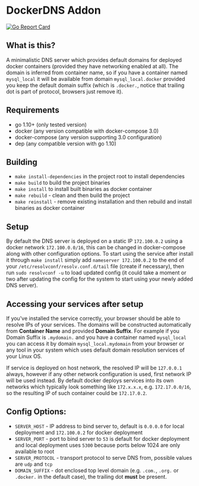 # DockerDNS Addon
[![Go Report Card](https://goreportcard.com/badge/github.com/ivanthescientist/docker-dns-addon)](https://goreportcard.com/report/github.com/ivanthescientist/docker-dns-addon)

## What is this?
A minimalistic DNS server which provides default domains for deployed docker containers (provided they have networking enabled at all). 
The domain is inferred from container name, so if you have a container named `mysql_local` it will be available from domain `mysql_local.docker` 
provided you keep the default domain suffix (which is `.docker.`, notice that trailing dot is part of protocol, browsers just remove it).

## Requirements
- go 1.10+ (only tested version)
- docker (any version compatible with docker-compose 3.0)
- docker-compose (any version supporting 3.0 configuration)
- dep (any compatible version with go 1.10)

## Building
- `make install-dependencies` in the project root to install dependencies
- `make build` to build the project binaries
- `make install` to install built binaries as docker container
- `make rebuild` - clean and then build the project 
- `make reinstall` - remove existing installation and then rebuild and install binaries as docker container

## Setup
By default the DNS server is deployed on a static IP `172.100.0.2` using a docker network `172.100.0.0/16`, this can be 
changed in docker-compose along with other configuration options. To start using the service after install it through `make install`
simply add `nameserver 172.100.0.2` to the end of your `/etc/resolvconf/resolv.conf.d/tail` file (create if necessary), then run
`sudo resolvconf -u` to load updated config (it could take a moment or two after updating the config for the system to start using your newly added DNS server). 

## Accessing your services after setup
If you've installed the service correctly, your browser should be able to resolve IPs of your services. The domains will be constructed 
automatically from **Container Name** and provided **Domain Suffix**. For example if you Domain Suffix is `.mydomain.` and you have a container named `mysql_local`
you can access it by domain `mysql_local.mydomain` from your browser or any tool in your system which uses default domain resolution services of your Linux OS. 

If service is deployed on host network, the resolved IP will be `127.0.0.1` always, 
however if any other network configuration is used, first network IP will be used instead. By default docker deploys services into its own networks which typically look
something like `172.x.x.x`, e.g. `172.17.0.0/16`, so the resulting IP of such container could be `172.17.0.2`. 


## Config Options:
  - `SERVER_HOST` - IP address to bind server to, default is `0.0.0.0` for local deployment and `172.100.0.2` for docker deployment
  - `SERVER_PORT` - port to bind server to `53` is default for docker deployment and local deployment uses `5300` because ports below 1024 are only available to root
  - `SERVER_PROTOCOL` - transport protocol to serve DNS from, possible values are `udp` and `tcp`
  - `DOMAIN_SUFFIX` - dot enclosed top level domain (e.g. `.com.`, `.org.` or `.docker.` in the default case), the trailing dot **must** be present. 